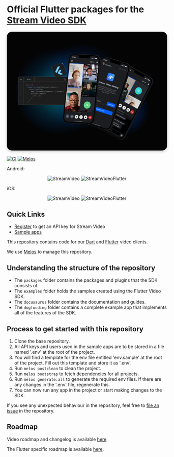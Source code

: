 # Official Flutter packages for the [Stream Video SDK](https://getstream.io/video/sdk/flutter/)

<img src=".readme-assets/Github-Graphic-Flutter.jpg" alt="Stream Video for Flutter Header image" style="box-shadow: 0 3px 10px rgb(0 0 0 / 0.2); border-radius: 1rem" />

[![CI](https://github.com/GetStream/stream-video-flutter/actions/workflows/stream_video_flutter_workflow.yml/badge.svg?branch=main)](https://github.com/GetStream/stream-video-flutter/actions/workflows/stream_video_flutter_workflow.yml)
[![Melos](https://img.shields.io/badge/maintained%20with-melos-f700ff.svg?style=flat-square)](https://github.com/invertase/melos)

Android: 
<p align="center">
  <img id="android-stream-video-label" alt="StreamVideo" src="https://img.shields.io/badge/StreamVideo-19.2%20MB-blue"/>
  <img id="android-stream-video-flutter-label" alt="StreamVideoFlutter" src="https://img.shields.io/badge/StreamVideoFlutter-3.2%20MB-blue"/>
</p>

iOS: 
<p align="center">
  <img id="ios-stream-video-label" alt="StreamVideo" src="https://img.shields.io/badge/StreamVideo-10.1%20MB-blue"/>
  <img id="ios-stream-video-flutter-label" alt="StreamVideoFlutter" src="https://img.shields.io/badge/StreamVideoFlutter-825%20KB-blue"/>
</p>


## Quick Links

- [Register](https://getstream.io/video/) to get an API key for Stream Video
- [Sample apps](https://github.com/GetStream/flutter-video-samples)

This repository contains code for our [Dart](https://dart.dev/) and [Flutter](https://flutter.dev/) video clients.

We use [Melos](https://melos.invertase.dev) to manage this repository.

## Understanding the structure of the repository

* The `packages` folder contains the packages and plugins that the SDK consists of.
* The `examples` folder holds the samples created using the Flutter Video SDK.
* The `docusaurus` folder contains the documentation and guides.
* The `dogfooding` folder contains a complete example app that implements all of the features of the SDK.

## Process to get started with this repository

1. Clone the base repository.
2. All API keys and users used in the sample apps are to be stored in a file named '.env' at the root of the project. 
3. You will find a template for the env file entitled 'env.sample' at the root of the project. Fill out this template and store it as '.env'.
4. Run `melos postclean` to clean the project.
5. Run `melos bootstrap` to fetch dependencies for all projects.
6. Run `melos generate:all` to generate the required env files. If there are any changes in the '.env' file, regenerate this.
7. You can now run any app in the project or start making changes to the SDK.

If you see any unexpected behaviour in the repository, feel free to [file an issue](https://github.com/GetStream/stream-video-flutter/issues/new) in the repository.

## Roadmap

Video roadmap and changelog is available [here](https://github.com/GetStream/protocol/discussions/127)

The Flutter specific roadmap is available [here](development.md). 


